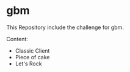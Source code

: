 # gbm
This Repository include the challenge for gbm.

Content:

* Classic Client
* Piece of cake
* Let's Rock